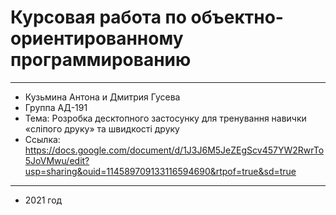 # Курсовая работа по объектно-ориентированному программированию
---
- Кузьмина Антона и Дмитрия Гусева
- Группа АД-191
- Тема: Розробка десктопного застосунку для тренування навички «сліпого друку» та швидкості друку
- Ссылка: https://docs.google.com/document/d/1J3J6M5JeZEgScv457YW2RwrTo5JoVMwu/edit?usp=sharing&ouid=114589709133116594690&rtpof=true&sd=true
--- 
 - 2021 год

